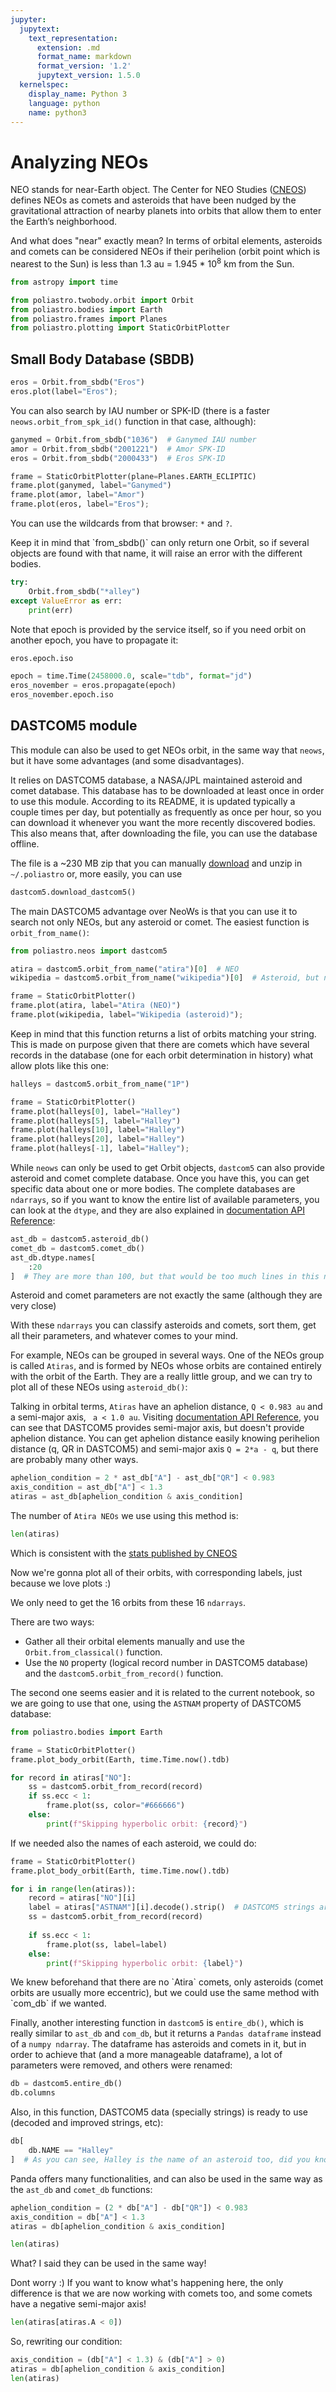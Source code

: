 ```yaml
---
jupyter:
  jupytext:
    text_representation:
      extension: .md
      format_name: markdown
      format_version: '1.2'
      jupytext_version: 1.5.0
  kernelspec:
    display_name: Python 3
    language: python
    name: python3
---
```


# Analyzing NEOs


NEO stands for near-Earth object. The Center for NEO Studies ([CNEOS](http://cneos.jpl.nasa.gov/)) defines NEOs as comets and asteroids that have been nudged by the gravitational attraction of nearby planets into orbits that allow them to enter the Earth’s neighborhood.

And what does "near" exactly mean? In terms of orbital elements, asteroids and comets can be considered NEOs if their perihelion (orbit point which is nearest to the Sun) is less than 1.3 au = 1.945 * 10<sup>8</sup> km from the Sun.

```python
from astropy import time

from poliastro.twobody.orbit import Orbit
from poliastro.bodies import Earth
from poliastro.frames import Planes
from poliastro.plotting import StaticOrbitPlotter
```

## Small Body Database (SBDB)

```python
eros = Orbit.from_sbdb("Eros")
eros.plot(label="Eros");
```

You can also search by IAU number or SPK-ID (there is a faster `neows.orbit_from_spk_id()` function in that case, although):

```python tags=["nbsphinx-thumbnail"]
ganymed = Orbit.from_sbdb("1036")  # Ganymed IAU number
amor = Orbit.from_sbdb("2001221")  # Amor SPK-ID
eros = Orbit.from_sbdb("2000433")  # Eros SPK-ID

frame = StaticOrbitPlotter(plane=Planes.EARTH_ECLIPTIC)
frame.plot(ganymed, label="Ganymed")
frame.plot(amor, label="Amor")
frame.plot(eros, label="Eros");
```

You can use the wildcards from that browser: `*` and `?`.


<div class="alert alert-info">Keep it in mind that `from_sbdb()` can only return one Orbit, so if several objects are found with that name, it will raise an error with the different bodies.</div>

```python
try:
    Orbit.from_sbdb("*alley")
except ValueError as err:
    print(err)
```

<div class="alert alert-info">Note that epoch is provided by the service itself, so if you need orbit on another epoch, you have to propagate it:</div>

```python
eros.epoch.iso
```

```python
epoch = time.Time(2458000.0, scale="tdb", format="jd")
eros_november = eros.propagate(epoch)
eros_november.epoch.iso
```

## DASTCOM5 module

This module can also be used to get NEOs orbit, in the same way that `neows`, but it have some advantages (and some disadvantages).

It relies on DASTCOM5 database, a NASA/JPL maintained asteroid and comet database. This database has to be downloaded at least once in order to use this module. According to its README, it is updated typically a couple times per day, but 
 potentially as frequently as once per hour, so you can download it whenever you want the more recently discovered bodies. This also means that, after downloading the file, you can use the database offline.
 
The file is a ~230 MB zip that you can manually [download](ftp://ssd.jpl.nasa.gov/pub/ssd/dastcom5.zip) and unzip in `~/.poliastro` or, more easily, you can use
```Python
dastcom5.download_dastcom5()
```


The main DASTCOM5 advantage over NeoWs is that you can use it to search not only NEOs, but any asteroid or comet. The easiest function is `orbit_from_name()`:

```python
from poliastro.neos import dastcom5
```

```python
atira = dastcom5.orbit_from_name("atira")[0]  # NEO
wikipedia = dastcom5.orbit_from_name("wikipedia")[0]  # Asteroid, but not NEO.

frame = StaticOrbitPlotter()
frame.plot(atira, label="Atira (NEO)")
frame.plot(wikipedia, label="Wikipedia (asteroid)");
```

Keep in mind that this function returns a list of orbits matching your string. This is made on purpose given that there are comets which have several records in the database (one for each orbit determination in history) what allow plots like this one:

```python
halleys = dastcom5.orbit_from_name("1P")

frame = StaticOrbitPlotter()
frame.plot(halleys[0], label="Halley")
frame.plot(halleys[5], label="Halley")
frame.plot(halleys[10], label="Halley")
frame.plot(halleys[20], label="Halley")
frame.plot(halleys[-1], label="Halley");
```

While `neows` can only be used to get Orbit objects, `dastcom5` can also provide asteroid and comet complete database.
Once you have this, you can get specific data about one or more bodies. The complete databases are `ndarrays`, so if you want to know the entire list of available parameters, you can look at the `dtype`, and they are also explained in
[documentation API Reference](https://docs.poliastro.space/en/latest/api/safe/neos/dastcom5_parameters.html):

```python
ast_db = dastcom5.asteroid_db()
comet_db = dastcom5.comet_db()
ast_db.dtype.names[
    :20
]  # They are more than 100, but that would be too much lines in this notebook :P
```

<div class="alert alert-info">Asteroid and comet parameters are not exactly the same (although they are very close)</div>


With these `ndarrays` you can classify asteroids and comets, sort them, get all their parameters, and whatever comes to your mind.

For example, NEOs can be grouped in several ways. One of the NEOs group is called `Atiras`, and is formed by NEOs whose orbits are contained entirely with the orbit of the Earth. They are a really little group, and we can try to plot all of these NEOs using `asteroid_db()`:


Talking in orbital terms, `Atiras` have an aphelion distance, `Q < 0.983 au` and a semi-major axis, ` a < 1.0 au`.
Visiting [documentation API Reference](https://docs.poliastro.space/en/latest/api/safe/neos/dastcom5_parameters.html), you can see that DASTCOM5 provides semi-major axis, but doesn't provide aphelion distance. You can get aphelion distance easily knowing perihelion distance (q, QR in DASTCOM5) and semi-major axis `Q = 2*a - q`, but there are probably many other ways.

```python
aphelion_condition = 2 * ast_db["A"] - ast_db["QR"] < 0.983
axis_condition = ast_db["A"] < 1.3
atiras = ast_db[aphelion_condition & axis_condition]
```

The number of `Atira NEOs` we use using this method is:

```python
len(atiras)
```

Which is consistent with the [stats published by CNEOS](https://cneos.jpl.nasa.gov/stats/totals.html)


Now we're gonna plot all of their orbits, with corresponding labels, just because we love plots :)

We only need to get the 16 orbits from these 16 `ndarrays`.

There are two ways:

* Gather all their orbital elements manually and use the `Orbit.from_classical()` function.
* Use the `NO` property (logical record number in DASTCOM5 database) and the `dastcom5.orbit_from_record()` function.

The second one seems easier and it is related to the current notebook, so we are going to use that one, using the `ASTNAM` property of DASTCOM5 database:

```python
from poliastro.bodies import Earth

frame = StaticOrbitPlotter()
frame.plot_body_orbit(Earth, time.Time.now().tdb)

for record in atiras["NO"]:
    ss = dastcom5.orbit_from_record(record)
    if ss.ecc < 1:
        frame.plot(ss, color="#666666")
    else:
        print(f"Skipping hyperbolic orbit: {record}")
```

If we needed also the names of each asteroid, we could do:

```python
frame = StaticOrbitPlotter()
frame.plot_body_orbit(Earth, time.Time.now().tdb)

for i in range(len(atiras)):
    record = atiras["NO"][i]
    label = atiras["ASTNAM"][i].decode().strip()  # DASTCOM5 strings are binary
    ss = dastcom5.orbit_from_record(record)
    
    if ss.ecc < 1:
        frame.plot(ss, label=label)
    else:
        print(f"Skipping hyperbolic orbit: {label}")
```

<div class="alert alert-info">We knew beforehand that there are no `Atira` comets, only asteroids (comet orbits are usually more eccentric), but we could use the same method with `com_db` if we wanted.</div>


Finally, another interesting function in `dastcom5` is `entire_db()`, which is really similar to `ast_db` and `com_db`, but it returns a `Pandas dataframe` instead of a `numpy ndarray`. The dataframe has asteroids and comets in it, but in order to achieve that (and a more manageable dataframe), a lot of parameters were removed, and others were renamed:

```python
db = dastcom5.entire_db()
db.columns
```

Also, in this function, DASTCOM5 data (specially strings) is ready to use (decoded and improved strings, etc):

```python
db[
    db.NAME == "Halley"
]  # As you can see, Halley is the name of an asteroid too, did you know that?
```

Panda offers many functionalities, and can also be used in the same way as the `ast_db` and `comet_db` functions:

```python
aphelion_condition = (2 * db["A"] - db["QR"]) < 0.983
axis_condition = db["A"] < 1.3
atiras = db[aphelion_condition & axis_condition]
```

```python
len(atiras)
```

What? I said they can be used in the same way!


Dont worry :) If you want to know what's happening here, the only difference is that we are now working with comets too, and some comets have a negative semi-major axis!

```python
len(atiras[atiras.A < 0])
```

So, rewriting our condition:

```python
axis_condition = (db["A"] < 1.3) & (db["A"] > 0)
atiras = db[aphelion_condition & axis_condition]
len(atiras)
```
